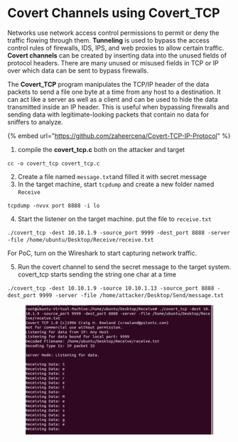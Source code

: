 # Covert Channels using Covert\_TCP

Networks use network access control permissions to permit or deny the traffic flowing through them. **Tunneling** is used to bypass the access control rules of firewalls, IDS, IPS, and web proxies to allow certain traffic. **Covert channels** can be created by inserting data into the unused fields of protocol headers. There are many unused or misused fields in TCP or IP over which data can be sent to bypass firewalls.

The **Covert\_TCP** program manipulates the TCP/IP header of the data packets to send a file one byte at a time from any host to a destination. It can act like a server as well as a client and can be used to hide the data transmitted inside an IP header. This is useful when bypassing firewalls and sending data with legitimate-looking packets that contain no data for sniffers to analyze.

{% embed url="https://github.com/zaheercena/Covert-TCP-IP-Protocol" %}

1. compile the **covert\_tcp.c** both on the attacker and target

```
cc -o covert_tcp covert_tcp.c
```

2. Create a file named  `message.txt`and filled it with secret message
3. In the target machine, start `tcpdump` and create a new folder named `Receive`&#x20;

```
tcpdump -nvvx port 8888 -i lo
```

4. Start the listener on the target machine. put the file to `receive.txt`

```
./covert_tcp -dest 10.10.1.9 -source_port 9999 -dest_port 8888 -server -file /home/ubuntu/Desktop/Receive/receive.txt
```

For PoC, turn on the Wireshark to start capturing network traffic.

5. Run the covert channel to send the secret message to the target system. covert\_tcp starts sending the string one char at a time

```
./covert_tcp -dest 10.10.1.9 -source 10.10.1.13 -source_port 8888 -dest_port 9999 -server -file /home/attacker/Desktop/Send/message.txt
```

<figure><img src="../../../.gitbook/assets/image (2) (1).png" alt=""><figcaption></figcaption></figure>

